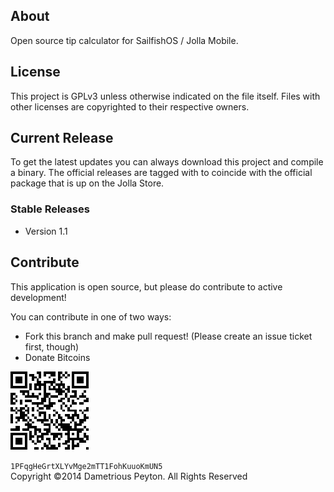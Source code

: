 <h2>About</h2>
Open source tip calculator for SailfishOS / Jolla Mobile.

<h2>License</h2>

This project is GPLv3 unless otherwise indicated on the file itself. Files with other licenses are copyrighted to their respective owners.

<h2>Current Release</h2>
To get the latest updates you can always download this project and compile a binary. The official releases are tagged with to coincide with the official package that is up on the Jolla Store.

<h3>Stable Releases</h3>
<ul>
  <li>Version 1.1</li>
</ul>

<h2>Contribute</h2>

This application is open source,  but please do contribute to active development!
<p>
You can contribute in one of two ways:
<ul>
<li>Fork this branch and make pull request! (Please create an issue ticket first, though)
<li>Donate Bitcoins
</ul>
<p>
<img src="bitcoinaddy.png" />
<p>
<code>1PFqgHeGrtXLYvMge2mTT1FohKuuoKmUN5</code>

<br>
Copyright ©2014 Dametrious Peyton. All Rights Reserved
